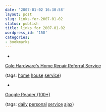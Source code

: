 ```yaml
---
date: '2007-01-02 16:30:58'
layout: post
slug: links-for-2007-01-02
status: publish
title: links for 2007-01-02
wordpress_id: '158'
categories:
- bookmarks
---
```



	
  *
		

[Cole Hardware's Home Repair Referral Service](http://www.colehardware.com/referral.htm)


		

(tags: [home](http://del.icio.us/eob/home) [house](http://del.icio.us/eob/house) [service](http://del.icio.us/eob/service))


	

	
  *
		

[Google Reader (100+)](http://www.google.com/reader/view/)


		

(tags: [daily](http://del.icio.us/eob/daily) [personal](http://del.icio.us/eob/personal) [service](http://del.icio.us/eob/service) [ajax](http://del.icio.us/eob/ajax))


	



